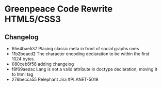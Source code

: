 Greenpeace Code Rewrite HTML5/CSS3
==============

Changelog
----------

- 95e4bae537	Placing classic meta in front of social graphs ones
- 11b2beacd2	The character encoding declaration to be within the first 1024 bytes.
- 080ceb6f58	adding changelog
- f8f69aedac	Lang is not a valid attribute in doctype declaration, moving it to html tag
- 276becca55	Relephant Jira #PLANET-5019

